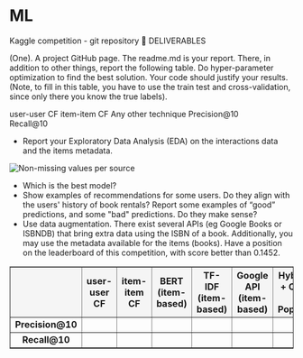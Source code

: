 # ML
Kaggle competition - git repository 
🚚 DELIVERABLES

(One). A project GitHub page. The readme.md is your report. There, in addition to other things, report the following table. Do hyper-parameter optimization to find the best solution. Your code should justify your results. (Note, to fill in this table, you have to use the train test and cross-validation, since only there you know the true labels).

user-user CF	item-item CF	Any other technique
Precision@10			
Recall@10			
* Report your Exploratory Data Analysis (EDA) on the interactions data and the items metadata.

![Non-missing values per source](readme_images/non_missing_plot.png)

* Which is the best model?
* Show examples of recommendations for some users. Do they align with the users' history of book rentals? Report some examples of “good” predictions, and some "bad" predictions. Do they make sense?
* Use data augmentation. There exist several APIs (eg Google Books or ISBNDB) that bring extra data using the ISBN of a book. Additionally, you may use the metadata available for the items (books).
Have a position on the leaderboard of this competition, with score better than 0.1452.

<table border="1" style="border-collapse: collapse; text-align: center; width: 100%;">
  <thead style="background-color: #f5f5f5;">
    <tr>
      <th></th>
      <th><strong>user-user CF</strong></th>
      <th><strong>item-item CF</strong></th>
      <th><strong>BERT (item-based)</strong></th>
      <th><strong>TF-IDF (item-based)</strong></th>
      <th><strong>Google API (item-based)</strong></th>
      <th><strong>Hybrid (CF + Content + Popularity)</strong></th>
    </tr>
  </thead>
  <tbody>
    <tr>
      <td><strong>Precision@10</strong></td>
      <td><!-- your value --></td>
      <td><!-- your value --></td>
      <td><!-- your value --></td>
      <td><!-- your value --></td>
      <td><!-- your value --></td>
      <td><!-- your value --></td>
    </tr>
    <tr>
      <td><strong>Recall@10</strong></td>
      <td><!-- your value --></td>
      <td><!-- your value --></td>
      <td><!-- your value --></td>
      <td><!-- your value --></td>
      <td><!-- your value --></td>
      <td><!-- your value --></td>
    </tr>
  </tbody>
</table>


